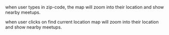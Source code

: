 when user types in zip-code, the map will zoom into their location and show nearby meetups.

when user clicks on find current location
map will zoom into their location and show nearby meetups.